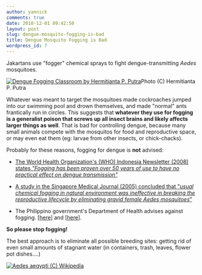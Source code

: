 ```yaml
---
author: yannick
comments: true
date: 2010-12-01 09:42:50
layout: post
slug: dengue-mosquito-fogging-is-bad
title: Dengue Mosquito Fogging is Bad
wordpress_id: 7
---
```


Jakartans use "fogger" chemical sprays to fight dengue-transmitting _Aedes_ mosquitoes.




[![Dengue Fogging Classroom by Hermitianta P. Putra](http://farm4.static.flickr.com/3575/3324727909_81fc3908a2.jpg)](http://www.flickr.com/photos/hermitianta/3324727909/)Photo (C) Hermitianta P. Putra




Whatever was meant to target the mosquitoes made cockroaches jumped into our swimming pool and drown themselves, and made "normal" ants frantically run in circles. This suggests that **whatever they use for fogging is a generalist poison that screws up all insect brains and likely affects larger things as well**. That is bad for controlling dengue, because many small animals compete with the mosquitos for food and reproductive space, or may even eat them (eg: larvae from other insects, or chick-chacks).




Probably for these reasons, fogging for dengue is **not** advised:






  * [The World Health Organization's (WHO) Indonesia Newsletter  (2008) states ](http://www.searo.who.int/LinkFiles/News_Letters_Ino-September-October-08.pdf)_["Fogging has been proven over 50 years of use to have no practical effect on dengue transmission"](http://www.searo.who.int/LinkFiles/News_Letters_Ino-September-October-08.pdf)_


  * [A study in the Singapore Medical Journal (2005) concluded that "_usual chemical fogging in natural environment was ineffective in breaking the reproductive lifecycle by eliminating gravid female _Aedes_ mosquitoes_"](http://www.ncbi.nlm.nih.gov/pubmed/16228097)


  * The Philippino government's Department of Health advises against fogging. [[here](http://globalnation.inquirer.net/cebudailynews/news/view/20100908-291126/DOH-Clean-surroundings-a-better-response-to-dengue)] and [[here](http://globalnation.inquirer.net/cebudailynews/news/view/20070703-74542/Dengue_fogging_not_advisable_%97_DOH-7)].




**So please stop fogging!**




 




The best approach is to eliminate all possible breeding sites: getting rid of even small amounts of stagnant water (in containers, trash, leaves, flower pot dishes....)




[![Aedes aegypti (C) Wikipedia](http://upload.wikimedia.org/wikipedia/commons/thumb/d/d0/Aedes_aegypti.jpg/800px-Aedes_aegypti.jpg)](http://upload.wikimedia.org/wikipedia/commons/thumb/d/d0/Aedes_aegypti.jpg/800px-Aedes_aegypti.jpg)
